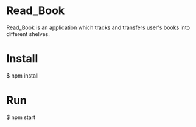 # Read_Book
Read_Book is an application which tracks and transfers user's books into different shelves.

# Install
$ npm install

# Run
$ npm start
